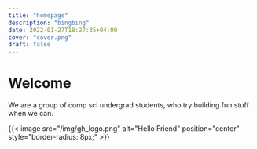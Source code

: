 ```yaml
---
title: "homepage"
description: "bingbing"
date: 2022-01-27T18:27:35+04:00
cover: "cover.png"
draft: false
---
```



# Welcome

We are a group of comp sci undergrad students, who try building fun stuff when we can.

{{< image src="/img/gh_logo.png" alt="Hello Friend" position="center" style="border-radius: 8px;" >}}